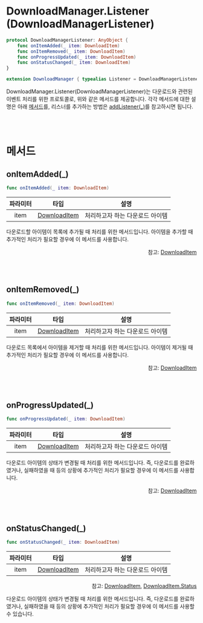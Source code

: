 # DownloadManager.Listener (DownloadManagerListener)

```swift
protocol DownloadManagerListener: AnyObject {
    func onItemAdded(_ item: DownloadItem)
    func onItemRemoved(_ item: DownloadItem)
    func onProgressUpdated(_ item: DownloadItem)
    func onStatusChanged(_ item: DownloadItem)
}

extension DownloadManager { typealias Listener = DownloadManagerListener }
```

DownloadManager.Listener(DownloadManagerListener)는 다운로드와 관련된 이벤트 처리를 위한 프로토콜로, 위와 같은 메서드를 제공합니다. 각각 메서드에 대한 설명은 아래 [메서드](#메서드)를, 리스너를 추가하는 방법은 [addListener(_)](../../class/download-manager/home.md#addlistener_)를 참고하시면 됩니다.

<br><br>

# 메서드

## onItemAdded(_)
```swift
func onItemAdded(_ item: DownloadItem)
```
|파라미터|타입|설명|
|:--:|:--:|:--:|
|item|[DownloadItem](../../struct/download-item/home.md)|처리하고자 하는 다운로드 아이템|

다운로드할 아이템이 목록에 추가될 때 처리를 위한 메서드입니다. 아이템을 추가할 때 추가적인 처리가 필요할 경우에 이 메서드를 사용합니다.

<div align="right">
참고: <a href="../../struct/download-item/home.md">DownloadItem</a>
</div>

<br><br>
## onItemRemoved(_)
```swift
func onItemRemoved(_ item: DownloadItem)
```
|파라미터|타입|설명|
|:--:|:--:|:--:|
|item|[DownloadItem](../../struct/download-item/home.md)|처리하고자 하는 다운로드 아이템|

다운로드 목록에서 아이템을 제거할 때 처리를 위한 메서드입니다. 아이템이 제거될 때 추가적인 처리가 필요할 경우에 이 메서드를 사용합니다.

<div align="right">
참고: <a href="../../struct/download-item/home.md">DownloadItem</a>
</div>

<br><br>
## onProgressUpdated(_)
```swift
func onProgressUpdated(_ item: DownloadItem)
```
|파라미터|타입|설명|
|:--:|:--:|:--:|
|item|[DownloadItem](../../struct/download-item/home.md)|처리하고자 하는 다운로드 아이템|

다운로드 아이템의 상태가 변경될 때 처리를 위한 메서드입니다. 즉, 다운로드를 완료하였거나, 실패하였을 때 등의 상황에 추가적인 처리가 필요할 경우에 이 메서드를 사용합니다.

<div align="right">
참고: <a href="../../struct/download-item/home.md">DownloadItem</a>
</div>

<br><br>
## onStatusChanged(_)
```swift
func onStatusChanged(_ item: DownloadItem)
```
|파라미터|타입|설명|
|:--:|:--:|:--:|
|item|[DownloadItem](../../struct/download-item/home.md)|처리하고자 하는 다운로드 아이템|

<div align="right">
참고: <a href="../../struct/download-item/home.md">DownloadItem</a>, 
<a href="../../enum/download-item-status//home.md">DownloadItem.Status</a>
</div>

다운로드 아이템의 상태가 변경될 때 처리를 위한 메서드입니다. 즉, 다운로드를 완료하였거나, 실패하였을 때 등의 상황에 추가적인 처리가 필요할 경우에 이 메서드를 사용할 수 있습니다.
